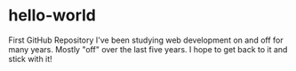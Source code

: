 # hello-world
First GitHub Repository
I've been studying web development on and off for many years.  Mostly "off" over the last five years.  I hope to get back to it and stick with it!
